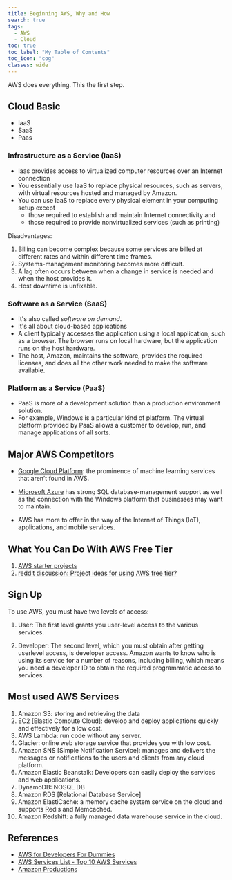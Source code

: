 ```yaml
---
title: Beginning AWS, Why and How
search: true
tags: 
  - AWS
  - Cloud
toc: true
toc_label: "My Table of Contents"
toc_icon: "cog"
classes: wide
---
```


AWS does everything. This the first step.

## Cloud Basic

- IaaS
- SaaS
- Paas

### Infrastructure as a Service (IaaS)

- Iaas provides access to virtualized computer resources over an Internet connection
- You essentially use IaaS to replace physical resources, such as servers, with virtual resources hosted and managed by Amazon.
- You can use IaaS to replace every physical element in your computing setup except
    - those required to establish and maintain Internet connectivity and 
    - those required to provide nonvirtualized services (such as printing)

Disadvantages:
1. Billing can become complex because some services are billed at different rates and within different time frames.
2. Systems-management monitoring becomes more difficult.
3. A lag often occurs between when a change in service is needed and when the host provides it.
4. Host downtime is unfixable.

### Software as a Service (SaaS)

- It's also called _software on demand_. 
- It's all about cloud-based applications
- A client typically accesses the application using a local application, such as a browser. The browser runs on local hardware, but the application runs on the host hardware.
- The host, Amazon, maintains the software, provides the required licenses, and does all the other work needed to make the software available.

### Platform as a Service (PaaS)

- PaaS is more of a development solution than a production environment solution.
- For example, Windows is a particular kind of platform. The virtual platform provided by PaaS allows a customer to develop, run, and manage applications of all sorts.


## Major AWS Competitors

- [Google Cloud Platform](https://cloud.google.com/products/): the prominence of machine learning services that aren’t found in AWS.

- [Microsoft Azure](https://azure.microsoft.com/) has strong SQL database-management support as well as the connection with the Windows platform that businesses may want to maintain.

- AWS has more to offer in the way of the Internet of Things (IoT), applications, and mobile services.


## What You Can Do With AWS Free Tier

1. [AWS starter projects](https://aws.amazon.com/getting-started/projects/)
2. [reddit discussion: Project ideas for using AWS free tier?](https://www.reddit.com/r/aws/comments/5zadfk/project_ideas_for_using_aws_free_tier/)


## Sign Up

To use AWS, you must have two levels of access:

1. User: The first level grants you user-level access to the various services. 

2. Developer: The second level, which you must obtain after getting userlevel access, is developer access. Amazon wants to know who is using its service for a number of reasons, including billing, which means you need a developer ID to obtain the required programmatic access to services.


## Most used AWS Services

1. Amazon S3: storing and retrieving the data
2. EC2 [Elastic Compute Cloud]: develop and deploy applications quickly and effectively for a low cost.
3. AWS Lambda: run code without any server.
4. Glacier: online web storage service that provides you with low cost.
5. Amazon SNS [Simple Notification Service]: manages and delivers the messages or notifications to the users and clients from any cloud platform. 
6. Amazon Elastic Beanstalk: Developers can easily deploy the services and web applications.
7. DynamoDB: NOSQL DB
8. Amazon RDS [Relational Database Service]
9.  Amazon ElastiCache: a memory cache system service on the cloud and supports Redis and Memcached.
10.  Amazon Redshift: a fully managed data warehouse service in the cloud.


## References

- [AWS for Developers For Dummies](https://www.amazon.com/AWS-Developers-Dummies-Computer-Tech/dp/1119371848)
- [AWS Services List - Top 10 AWS Services](https://mindmajix.com/top-aws-services)
- [Amazon Productions](https://aws.amazon.com/products/)